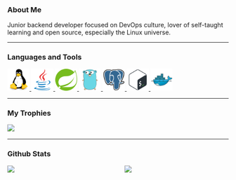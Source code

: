 ### About Me

Junior backend developer focused on DevOps culture, lover of self-taught learning and open source, especially the Linux universe.

---

### Languages and Tools
<div>
  <a href="https://www.kernel.org/" target="_blank">
    <img alt="Tux" width="10%" src="https://raw.githubusercontent.com/devicons/devicon/master/icons/linux/linux-original.svg" /> 
  </a>
  <a href="https://www.java.com/en/" target="_blank">
    <img alt="Java" width="10%" src="https://raw.githubusercontent.com/devicons/devicon/master/icons/java/java-original.svg" />
  </a>
  <a href="https://spring.io/" target="_blank">
    <img alt="Spring" width="10%" src="https://raw.githubusercontent.com/devicons/devicon/master/icons/spring/spring-original.svg" />
  </a>
  <a href="https://go.dev/" target="_blank">
    <img alt="Go" width="10%" src="https://raw.githubusercontent.com/devicons/devicon/master/icons/go/go-original.svg" />  
  </a>
  <a href="https://www.postgresql.org/" target="_blank">
    <img alt="PostgreSQL" width="10%" src="https://raw.githubusercontent.com/devicons/devicon/master/icons/postgresql/postgresql-original.svg" />
  </a>
  <a href="https://www.gnu.org/software/bash/" target="_blank">
    <img alt="Shell/Bash" width="10%" src="https://raw.githubusercontent.com/devicons/devicon/master/icons/bash/bash-original.svg" />
  </a>
  <a href="https://www.docker.com/" target="_blank">
    <img alt="Docker" width="10%" src="https://raw.githubusercontent.com/devicons/devicon/master/icons/docker/docker-original.svg" />
  </a>
</div>

---

### My Trophies

<div>
  <img src='https://github-profile-trophy.vercel.app/?username=SirNoob97&column=-1&no-frame=true&theme=gruvbox'>
</div>

---

### Github Stats

<div>
  <img align="left" src="https://github-readme-stats.vercel.app/api?username=SirNoob97&count_private=true&show_icons=true&theme=gruvbox" width="47%">
  <img align="right" src="https://github-readme-stats.vercel.app/api/top-langs/?username=SirNoob97&hide=tex&theme=gruvbox&layout=compact" width="47%"> 
</div>

